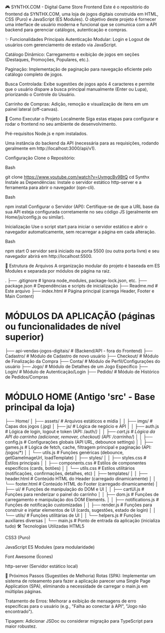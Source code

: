 🎮 SYNTHX.COM - Digital Game Store Frontend
Este é o repositório do frontend da SYNTHX.COM, uma loja de jogos digitais construída em HTML, CSS (Puro) e JavaScript (ES Modules). O objetivo deste projeto é fornecer uma interface de usuário moderna e funcional que se comunica com a API backend para gerenciar catálogos, autenticação e compras.

✨ Funcionalidades Principais
Autenticação Modular: Login e Logout de usuários com gerenciamento de estado via JavaScript.

Catálogo Dinâmico: Carregamento e exibição de jogos em seções (Destaques, Promoções, Populares, etc.).

Paginação: Implementação de paginação para navegação eficiente pelo catálogo completo de jogos.

Busca Controlada: Exibe sugestões de jogos após 4 caracteres e permite que o usuário dispare a busca principal manualmente (Enter ou Lupa), priorizando o Controle do Usuário.

Carrinho de Compras: Adição, remoção e visualização de itens em um painel lateral (off-canvas).

🚀 Como Executar o Projeto Localmente
Siga estas etapas para configurar e rodar o frontend no seu ambiente de desenvolvimento.

Pré-requisitos
Node.js e npm instalados.

Uma instância do backend da API (necessária para as requisições, rodando geralmente em http://localhost:3000/api/v1).

Configuração
Clone o Repositório:

Bash

git clone https://www.youtube.com/watch?v=UvmgcBv9BtQ
cd Synthx
Instale as Dependências: Instale o servidor estático http-server e a ferramenta para abrir o navegador (opn-cli).

Bash

npm install
Configurar o Servidor (API): Certifique-se de que a URL base da sua API esteja configurada corretamente no seu código JS (geralmente em Home/js/config.js ou similar).

Inicialização
Use o script start para iniciar o servidor estático e abrir o navegador automaticamente, sem recarregar a página em cada alteração.

Bash

npm start
O servidor será iniciado na porta 5500 (ou outra porta livre) e seu navegador abrirá em http://localhost:5500.

📂 Estrutura de Arquivos
A organização modular do projeto é baseada em ES Modules e separada por módulos de página na raiz.

.
├── .gitignore # Ignora node_modules, package-lock.json, etc.
├── package.json # Dependências e scripts de inicialização
├── Readme.md # Este arquivo
├── index.html # Página principal (carrega Header, Footer e Main Content)

# MÓDULOS DA APLICAÇÃO (páginas ou funcionalidades de nível superior)

├── api-vendas-jogos-digitais/ # (Backend/API - fora do Frontend)
├── Cadastro/ # Módulo de Cadastro de novo usuário
├── Checkout/ # Módulo de Finalização da Compra
├── Conta/ # Módulo de Perfil/Configurações do usuário
├── Jogo/ # Módulo de Detalhes de um Jogo Específico
├── Login/ # Módulo de Autenticação/Login
├── Pedido/ # Módulo de Histórico de Pedidos/Compras

# MÓDULO HOME (Antigo 'src' - Base principal da loja)

├── Home/
│ ├── assets/ # Arquivos estáticos e mídia
│ │ ├── imgs/ # Capas dos jogos (.jpg)
│ ├── js/ # Lógica de negócio e API
│ │ ├── auth.js # Lógica de login, logout e token (API: /auth/_)
│ │ ├── cart.js # Lógica da API do carrinho (adicionar, remover, checkout) (API: /carrinho/_)
│ │ ├── config.js # Configurações globais (API URL, debounce settings)
│ │ ├── games.js # Lógica de fetch, cache, filtragem principal e paginação (API: /jogos/\*)
│ │ └── utils.js # Funções genéricas (debounce, getGameImageUrl, loadTemplate)
│ ├── styles/
│ │ ├── styles.css # Estilos principais
│ │ ├── components.css # Estilos de componentes específicos (cards, botões)
│ │ └── utils.css # Estilos utilitários (notificações, confirmações, detalhes, etc)
│ ├── templates/
│ │ ├── header.html # Conteúdo HTML do Header (carregado dinamicamente)
│ │ └── footer.html # Conteúdo HTML do Footer (carregado dinamicamente)
│ ├── ui/ # Funções de manipulação do DOM e UI
│ │ ├── cartUI.js # Funções para renderizar o painel do carrinho
│ │ ├── dom.js # Funções de carregamento e manipulação dos DOM Elements.
│ │ ├── notifications.js # Funções de notificação customizadas
│ │ ├── render.js # Funções para construir e injetar elementos de UI (cards, sugestões, estado de login)
│ │ └── utils/ # Funções utilitárias de UI
│ │ └── helpers.js # Funções auxiliares diversas
│ └── main.js # Ponto de entrada da aplicação (inicializa tudo)
🛠️ Tecnologias Utilizadas
HTML5

CSS3 (Puro)

JavaScript ES Modules (para modularidade)

Font Awesome (Ícones)

http-server (Servidor estático local)

📌 Próximos Passos (Sugestões de Melhoria)
Rotas (SPA): Implementar um sistema de roteamento para fazer a aplicação parecer uma Single Page Application (SPA), eliminando a necessidade de carregar o main.js em múltiplas páginas.

Tratamento de Erros: Melhorar a exibição de mensagens de erro específicas para o usuário (e.g., "Falha ao conectar à API", "Jogo não encontrado").

Tipagem: Adicionar JSDoc ou considerar migração para TypeScript para maior robustez.
